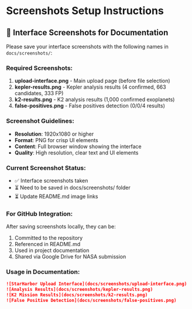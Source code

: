 # Screenshots Setup Instructions

## 📸 Interface Screenshots for Documentation

Please save your interface screenshots with the following names in `docs/screenshots/`:

### Required Screenshots:
1. **upload-interface.png** - Main upload page (before file selection)
2. **kepler-results.png** - Kepler analysis results (4 confirmed, 663 candidates, 333 FP)
3. **k2-results.png** - K2 analysis results (1,000 confirmed exoplanets)
4. **false-positives.png** - False positives detection (0/0/4 results)

### Screenshot Guidelines:
- **Resolution**: 1920x1080 or higher
- **Format**: PNG for crisp UI elements
- **Content**: Full browser window showing the interface
- **Quality**: High resolution, clear text and UI elements

### Current Screenshot Status:
- ✅ Interface screenshots taken
- ⏳ Need to be saved in docs/screenshots/ folder
- ⏳ Update README.md image links

### For GitHub Integration:
After saving screenshots locally, they can be:
1. Committed to the repository
2. Referenced in README.md
3. Used in project documentation
4. Shared via Google Drive for NASA submission

### Usage in Documentation:
```markdown
![StarHarbor Upload Interface](docs/screenshots/upload-interface.png)
![Analysis Results](docs/screenshots/kepler-results.png)
![K2 Mission Results](docs/screenshots/k2-results.png)
![False Positive Detection](docs/screenshots/false-positives.png)
```